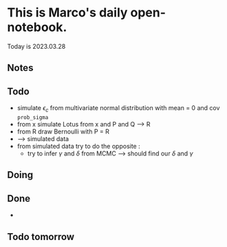 # This is Marco's daily open-notebook.

Today is 2023.03.28


## Notes

## Todo 
* simulate $\epsilon_c$ from multivariate normal distribution with mean = 0 and cov `prob_sigma`
* from x simulate Lotus from x and P and Q --> R 
* from R draw Bernoulli with P = R
* --> simulated data
* from simulated data try to do the opposite :
  * try to infer $\gamma$ and $\delta$ from MCMC --> should find our $\delta$ and $\gamma$

## Doing


## Done
* 


## Todo tomorrow
 